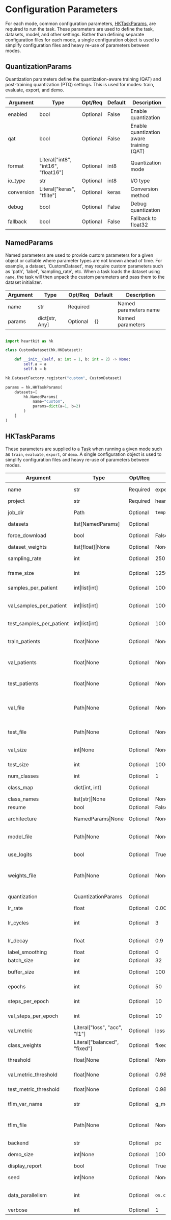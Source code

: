 # Configuration Parameters

For each mode, common configuration parameters, [HKTaskParams](#hktaskparams), are required to run the task. These parameters are used to define the task, datasets, model, and other settings. Rather than defining separate configuration files for each mode, a single configuration object is used to simplify configuration files and heavy re-use of parameters between modes.

## <span class="sk-h2-span">QuantizationParams</span>

Quantization parameters define the quantization-aware training (QAT) and post-training quantization (PTQ) settings. This is used for modes: train, evaluate, export, and demo.

| Argument | Type | Opt/Req | Default | Description |
| --- | --- | --- | --- | --- |
| enabled | bool | Optional | False | Enable quantization |
| qat | bool | Optional | False | Enable quantization aware training (QAT) |
| format | Literal["int8", "int16", "float16"] | Optional | int8 | Quantization mode |
| io_type | str | Optional | int8 | I/O type |
| conversion | Literal["keras", "tflite"] | Optional | keras | Conversion method |
| debug | bool | Optional | False | Debug quantization |
| fallback | bool | Optional | False | Fallback to float32 |

## <span class="sk-h2-span">NamedParams</span>

Named parameters are used to provide custom parameters for a given object or callable where parameter types are not known ahead of time. For example, a dataset, 'CustomDataset', may require custom parameters such as 'path', 'label', 'sampling_rate', etc. When a task loads the dataset using `name`, the task will then unpack the custom parameters and pass them to the dataset initializer.

| Argument | Type | Opt/Req | Default | Description |
| --- | --- | --- | --- | --- |
| name | str | Required |  | Named parameters name |
| params | dict[str, Any] | Optional | {} | Named parameters |

```py linenums="1"

import heartkit as hk

class CustomDataset(hk.HKDataset):

    def __init__(self, a: int = 1, b: int = 2) -> None:
        self.a = a
        self.b = b

hk.DatasetFactory.register("custom", CustomDataset)

params = hk.HKTaskParams(
    datasets=[
        hk.NamedParams(
            name="custom",
            params=dict(a=1, b=2)
        )
    ]
)

```

## <span class="sk-h2-span">HKTaskParams</span>

These parameters are supplied to a [Task](../tasks/index.md) when running a given mode such as `train`, `evaluate`, `export`, or `demo`. A single configuration object is used to simplify configuration files and heavy re-use of parameters between modes.


| Argument | Type | Opt/Req | Default | Description | Mode |
| --- | --- | --- | --- | --- | --- |
| name | str | Required | experiment | Experiment name | All |
| project | str | Required | heartkit | Project name | All |
| job_dir | Path | Optional | `tempfile.gettempdir` | Job output directory | All |
| datasets | list[NamedParams] | Optional |  | Datasets | All |
| force_download | bool | Optional | False | Force download datasets | download |
| dataset_weights | list[float]\|None | Optional | None | Dataset weights | train |
| sampling_rate | int | Optional | 250 | Target sampling rate (Hz) | All |
| frame_size | int | Optional | 1250 | Frame size in samples | All |
| samples_per_patient | int\|list[int] | Optional | 1000 | # train samples per patient | train |
| val_samples_per_patient | int\|list[int] | Optional | 1000 | # validation samples per patient | train |
| test_samples_per_patient | int\|list[int] | Optional | 1000 | # test samples per patient | evaluate |
| train_patients | float\|None | Optional | None | # or proportion of patients for training | train |
| val_patients | float\|None | Optional | None | # or proportion of patients for validation | train |
| test_patients | float\|None | Optional | None | # or proportion of patients for testing | evaluate |
| val_file | Path\|None | Optional | None | Path to load/store pickled validation file | train |
| test_file | Path\|None | Optional | None | Path to load/store pickled test file | evaluate, export |
| val_size | int\|None | Optional | None | # samples for validation | train |
| test_size | int | Optional | 10000 | # samples for testing | evaluate, export |
| num_classes | int | Optional | 1 | # of classes | All |
| class_map | dict[int, int] | Optional |  | Class/label mapping | All |
| class_names | list[str]\|None | Optional | None | Class names | All |
| resume | bool | Optional | False | Resume training | train |
| architecture | NamedParams\|None | Optional | None | Custom model architecture | train |
| model_file | Path\|None | Optional | None | Path to load/save model file (.keras) | All |
| use_logits | bool | Optional | True | Use logits output or softmax | Export |
| weights_file | Path\|None | Optional | None | Path to a checkpoint weights to load/save | train |
| quantization | QuantizationParams | Optional |  | Quantization parameters | All |
| lr_rate | float | Optional | 0.001 | Learning rate | train |
| lr_cycles | int | Optional | 3 | Number of learning rate cycles | train |
| lr_decay | float | Optional | 0.9 | Learning rate decay | train |
| label_smoothing | float | Optional | 0 | Label smoothing | train |
| batch_size | int | Optional | 32 | Batch size | train |
| buffer_size | int | Optional | 100 | Buffer cache size | train |
| epochs | int | Optional | 50 | Number of epochs | train |
| steps_per_epoch | int | Optional | 10 | Number of steps per epoch | train |
| val_steps_per_epoch | int | Optional | 10 | Number of validation steps | train |
| val_metric | Literal["loss", "acc", "f1"] | Optional | loss | Performance metric | train |
| class_weights | Literal["balanced", "fixed"] | Optional | fixed | Class weights | train |
| threshold | float\|None | Optional | None | Model output threshold | evaluate, export |
| val_metric_threshold | float\|None | Optional | 0.98 | Validation metric threshold | export |
| test_metric_threshold | float\|None | Optional | 0.98 | Test metric threshold | export |
| tflm_var_name | str | Optional | g_model | TFLite Micro C variable name | export |
| tflm_file | Path\|None | Optional | None | Path to copy TFLM header file (e.g. ./model_buffer.h) | export |
| backend | str | Optional | pc | Backend | demo |
| demo_size | int\|None | Optional | 1000 | # samples for demo | demo |
| display_report | bool | Optional | True | Display report | demo |
| seed | int\|None | Optional | None | Random state seed | All |
| data_parallelism | int | Optional | `os.cpu_count` | # of data loaders running in parallel | All |
| verbose | int | Optional | 1 | Verbosity level | All |
